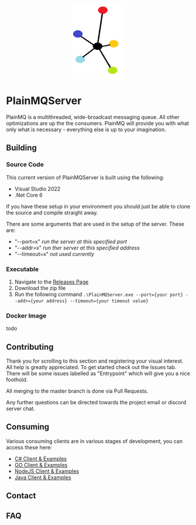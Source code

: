 <p align="center">
	<img src="imgs/logo.png" width="150" height="200">
</p>

# PlainMQServer

PlainMQ is a multithreaded, wide-broadcast messaging queue. All other optimizations are up the the consumers. PlainMQ will provide you with what only what is necessary - everything else is up to your imagination.

## Building

### Source Code

This current version of PlainMQServer is built using the following:

- Visual Studio 2022
- .Net Core 6

If you have these setup in your environment you should just be able to clone the source and compile straight away.

There are some arguments that are used in the setup of the server. These are:

- "--port=x" _run the server at this specified port_
- "--addr=x" _run ther server at this specified address_
- "--timeout=x" _not used currently_

### Executable

1. Navigate to the [Releases Page](https://github.com/PlainMQ/PlainMQServer/releases)
1. Download the zip file
1. Run the following command `.\PlainMQServer.exe --port={your port} --addr={your address} --timeout={your timeout value}`

### Docker Image

todo

## Contributing

Thank you for scrolling to this section and registering your visual interest. All help is greatly appreciated. To get started check out the Issues tab. There will be some issues labelled as "Entrypoint" which will give you a nice foothold.

All merging to the master branch is done via Pull Requests.

Any further questions can be directed towards the project email or discord server chat.

## Consuming

Various consuming clients are in various stages of development, you can access these here:

- [C# Client & Examples](https://github.com/PlainMQ/PlainMQ.Net)
- [GO Client & Examples](https://github.com/PlainMQ/PlainMQ.GO)
- [NodeJS Client & Examples](https://github.com/PlainMQ/PlainMQ.Node)
- [Java Client & Examples](https://github.com/PlainMQ/PlainMQ.Java)

## Contact

## FAQ
